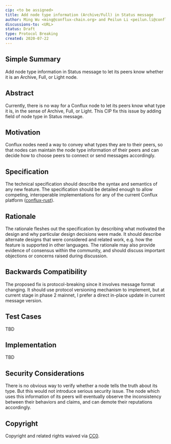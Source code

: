 ```yaml
---
cip: <to be assigned>
title: Add node type information (Archive/Full) in Status message
author: Ming Wu <ming@conflux-chain.org> and Peilun Li <peilun.li@conflux-chain.org>
discussions-to: <URL>
status: Draft
type: Protocol Breaking
created: 2020-07-22
---
```


<!--You can leave these HTML comments in your merged CIP and delete the visible duplicate text guides, they will not appear and may be helpful to refer to if you edit it again. This is the suggested template for new CIPs. Note that a CIP number will be assigned by an editor. When opening a pull request to submit your CIP, please use an abbreviated title in the filename, `CIP-draft_title_abbrev.md`. The title should be 44 characters or less.-->

## Simple Summary
<!--"If you can't explain it simply, you don't understand it well enough." Provide a simplified and layman-accessible explanation of the CIP.-->
Add node type information in Status message to let its peers know whether it is an Archive, Full, or Light node.

## Abstract
<!--A short (~200 word) description of the technical issue being addressed.-->
Currently, there is no way for a Conflux node to let its peers know what type it is, in the sense of Archive, Full, or Light. This CIP fix this issue by adding field of node type in Status message.

## Motivation
<!--The motivation is critical for CIPs that want to change the Conflux protocol. It should clearly explain why the existing protocol specification is inadequate to address the problem that the CIP solves. CIP submissions without sufficient motivation may be rejected outright.-->
Conflux nodes need a way to convey what types they are to their peers, so that nodes can maintain the node type information of their peers and can decide how to choose peers to connect or send messages accordingly. 

## Specification
<!--The technical specification should describe the syntax and semantics of any new feature. The specification should be detailed enough to allow competing, interoperable implementations for any of the current Conflux platforms ([conflux-rust](https://github.com/Conflux-Chain/conflux-rust)).-->
The technical specification should describe the syntax and semantics of any new feature. The specification should be detailed enough to allow competing, interoperable implementations for any of the current Conflux platform ([conflux-rust](https://github.com/Conflux-Chain/conflux-rust)).

## Rationale
<!--The rationale fleshes out the specification by describing what motivated the design and why particular design decisions were made. It should describe alternate designs that were considered and related work, e.g. how the feature is supported in other languages. The rationale may also provide evidence of consensus within the community, and should discuss important objections or concerns raised during discussion.-->
The rationale fleshes out the specification by describing what motivated the design and why particular design decisions were made. It should describe alternate designs that were considered and related work, e.g. how the feature is supported in other languages. The rationale may also provide evidence of consensus within the community, and should discuss important objections or concerns raised during discussion.

## Backwards Compatibility
<!--All CIPs that introduce backwards incompatibilities must include a section describing these incompatibilities and their severity. The CIP must explain how the author proposes to deal with these incompatibilities. CIP submissions without a sufficient backwards compatibility treatise may be rejected outright.-->
The proposed fix is protocol-breaking since it involves message format changing. It should use protocol versioning mechanism to implement, but at current stage in phase 2 mainnet, I prefer a direct in-place update in current message version.  

## Test Cases
<!--Test cases for an implementation are mandatory for CIPs that are affecting consensus changes. Other CIPs can choose to include links to test cases if applicable.-->
TBD

## Implementation
<!--The implementations must be completed before any CIP is given status "Final", but it need not be completed before the CIP is accepted. While there is merit to the approach of reaching consensus on the specification and rationale before writing code, the principle of "rough consensus and running code" is still useful when it comes to resolving many discussions of API details.-->
TBD

## Security Considerations
<!--All CIPs must contain a section that discusses the security implications/considerations relevant to the proposed change. Include information that might be important for security discussions, surfaces risks and can be used throughout the life cycle of the proposal. E.g. include security-relevant design decisions, concerns, important discussions, implementation-specific guidance and pitfalls, an outline of threats and risks and how they are being addressed. CIP submissions missing the "Security Considerations" section will be rejected. a CIP cannot proceed to status "Final" without a Security Considerations discussion deemed sufficient by the reviewers.-->
There is no obvious way to verify whether a node tells the truth about its type. But this would not introduce serious security issue. The node which uses this information of its peers will eventually observe the inconsistency between their behaviors and claims, and can demote their reputations accordingly. 

## Copyright
Copyright and related rights waived via [CC0](https://creativecommons.org/publicdomain/zero/1.0/).
